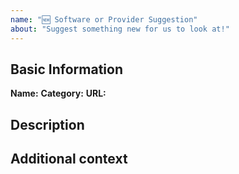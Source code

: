 ```yaml
---
name: "🆕 Software or Provider Suggestion"
about: "Suggest something new for us to look at!"
---
```


## Basic Information

**Name:**
**Category:**
**URL:**

## Description


## Additional context

<!-- Anything else you would like to tell us about the software? -->

<!-- Additionally, please share any connection you may have with the software/organization/company/provider.
     Are you the author? Enthusiastic or early adopter?
		 Friends with the author or requested by them to open the issue?
		 An employee of the software maker? -->

